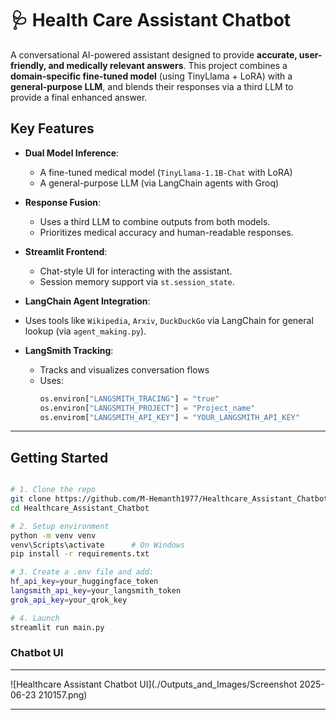 # 🩺 Health Care Assistant Chatbot

A conversational AI-powered assistant designed to provide **accurate, user-friendly, and medically relevant answers**. This project combines a **domain-specific fine-tuned model** (using TinyLlama + LoRA) with a **general-purpose LLM**, and blends their responses via a third LLM to provide a final enhanced answer.

## Key Features

- **Dual Model Inference**:
  - A fine-tuned medical model (`TinyLlama-1.1B-Chat` with LoRA)
  - A general-purpose LLM (via LangChain agents with Groq)

- **Response Fusion**:
  - Uses a third LLM to combine outputs from both models.
  - Prioritizes medical accuracy and human-readable responses.

- **Streamlit Frontend**:
  - Chat-style UI for interacting with the assistant.
  - Session memory support via `st.session_state`.

-  **LangChain Agent Integration**:
  - Uses tools like `Wikipedia`, `Arxiv`, `DuckDuckGo` via LangChain for general lookup (via `agent_making.py`).

- **LangSmith Tracking**:
  - Tracks and visualizes conversation flows
  - Uses:
    ```python
    os.environ["LANGSMITH_TRACING"] = "true"
    os.environ["LANGSMITH_PROJECT"] = "Project_name"
    os.envirom["LANGSMITH_API_KEY"] = "YOUR_LANGSMITH_API_KEY"
    ```

---

##  Getting Started
```bash

# 1. Clone the repo
git clone https://github.com/M-Hemanth1977/Healthcare_Assistant_Chatbot.git
cd Healthcare_Assistant_Chatbot

# 2. Setup environment
python -m venv venv
venv\Scripts\activate      # On Windows
pip install -r requirements.txt

# 3. Create a .env file and add:
hf_api_key=your_huggingface_token
langsmith_api_key=your_langsmith_token
grok_api_key=your_qrok_key

# 4. Launch
streamlit run main.py
```

### Chatbot UI
---

![Healthcare Assistant Chatbot UI](./Outputs_and_Images/Screenshot 2025-06-23 210157.png)

---
